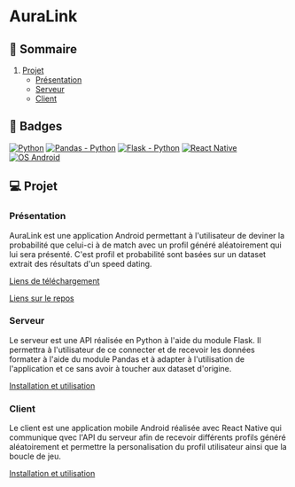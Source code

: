 # AuraLink

## 📌 Sommaire
1. [Projet](#💻-projet)
    * [Présentation](#présentation)
    * [Serveur](#serveur)
    * [Client](#client)

## 🎯 Badges
[![Python](https://img.shields.io/badge/Langage-Python3.12-blue.svg)](https://www.python.org)
[![Pandas - Python](https://img.shields.io/badge/Donnée-Pandas-red.svg)](https://pandas.pydata.org/docs/getting_started/index.html)
[![Flask - Python](https://img.shields.io/badge/API-Flask-red.svg)](https://flask.palletsprojects.com/en/3.0.x/)
[![React Native](https://img.shields.io/badge/Framework-ReactNative-blue.svg)](https://reactnative.dev/docs/environment-setup)
[![OS Android](https://img.shields.io/badge/OS-Android-yellow.svg)](https://www.android.com/intl/fr_fr/)

## 💻 Projet

### Présentation

AuraLink est une application Android permettant à l'utilisateur de deviner la probabilité que celui-ci à de match avec un profil généré aléatoirement qui lui sera présenté.
C'est profil et probabilité sont basées sur un dataset extrait des résultats d'un speed dating. 

[Liens de téléchargement](https://data.world/annavmontoya/speed-dating-experiment)

[Liens sur le repos](./Data/Speed_Dating_Data.csv)

### Serveur

Le serveur est une API réalisée en Python à l'aide du module Flask.
Il permettra à l'utilisateur de ce connecter et de recevoir les données formater à l'aide du module Pandas et à adapter à l'utilisation de l'application et ce sans avoir à toucher aux dataset d'origine.

[Installation et utilisation](./Serveur/)

### Client

Le client est une application mobile Android réalisée avec React Native qui communique qvec l'API du serveur afin de recevoir différents profils généré aléatoirement et permettre la personalisation du profil utilisateur ainsi que la boucle de jeu.

[Installation et utilisation](./Client/)

